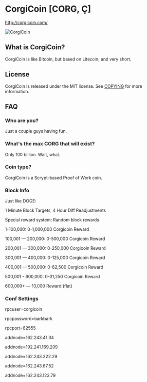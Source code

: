 # CorgiCoin [CORG, Ç]
http://corgicoin.com/

![CorgiCoin](http://i.imgur.com/jx5vexy.png)

## What is CorgiCoin?
CorgiCoin is like Bitcoin, but based on Litecoin, and very short.

## License
CorgiCoin is released under the MIT license. See [COPYING](COPYING)
for more information.

## FAQ

### Who are you?
Just a couple guys having fun.

### What's the max CORG that will exist?
Only 100 billion. Wait, what.

### Coin type?
CorgiCoin is a Scrypt-based Proof of Work coin.

### Block Info

Just like DOGE:

1 Minute Block Targets, 4 Hour Diff Readjustments

Special reward system: Random block rewards

1-100,000: 0-1,000,000 Corgicoin Reward

100,001 — 200,000: 0-500,000 Corgicoin Reward

200,001 — 300,000: 0-250,000 Corgicoin Reward

300,001 — 400,000: 0-125,000 Corgicoin Reward

400,001 — 500,000: 0-62,500 Corgicoin Reward

500,001 - 600,000: 0-31,250 Corgicoin Reward

600,000+ — 10,000 Reward (flat)

### Conf Settings

rpcuser=corgicoin

rpcpassword=barkbark

rpcport=62555

addnode=162.243.41.34

addnode=192.241.169.209

addnode=162.243.222.29

addnode=162.243.67.52

addnode=162.243.123.79
